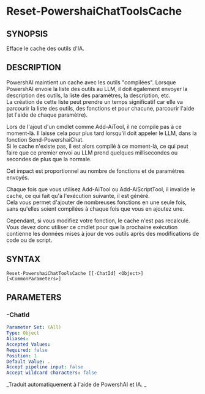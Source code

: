 ﻿---
external help file: powershai-help.xml
schema: 2.0.0
powershai: true
---

# Reset-PowershaiChatToolsCache

## SYNOPSIS <!--!= @#Synop !-->
Efface le cache des outils d'IA.

## DESCRIPTION <!--!= @#Desc !-->
PowershAI maintient un cache avec les outils "compilées".
Lorsque PowershAI envoie la liste des outils au LLM, il doit également envoyer la description des outils, la liste des paramètres, la description, etc.  
La création de cette liste peut prendre un temps significatif car elle va parcourir la liste des outils, des fonctions et pour chacune, parcourir l'aide (et l'aide de chaque paramètre).

Lors de l'ajout d'un cmdlet comme Add-AiTool, il ne compile pas à ce moment-là.
Il laisse cela pour plus tard lorsqu'il doit appeler le LLM, dans la fonction Send-PowershaiChat.  
Si le cache n'existe pas, il est alors compilé à ce moment-là, ce qui peut faire que ce premier envoi au LLM prend quelques millisecondes ou secondes de plus que la normale.  

Cet impact est proportionnel au nombre de fonctions et de paramètres envoyés.  

Chaque fois que vous utilisez Add-AiTool ou Add-AiScriptTool, il invalide le cache, ce qui fait qu'à l'exécution suivante, il est généré.  
Cela vous permet d'ajouter de nombreuses fonctions en une seule fois, sans qu'elles soient compilées à chaque fois que vous en ajoutez une.

Cependant, si vous modifiez votre fonction, le cache n'est pas recalculé.  
Vous devez donc utiliser ce cmdlet pour que la prochaine exécution contienne les données mises à jour de vos outils après des modifications de code ou de script.

## SYNTAX <!--!= @#Syntax !-->

```
Reset-PowershaiChatToolsCache [[-ChatId] <Object>] [<CommonParameters>]
```

## PARAMETERS <!--!= @#Params !-->

### -ChatId

```yml
Parameter Set: (All)
Type: Object
Aliases: 
Accepted Values: 
Required: false
Position: 1
Default Value: .
Accept pipeline input: false
Accept wildcard characters: false
```


<!--PowershaiAiDocBlockStart-->
_Traduit automatiquement à l'aide de PowershAI et IA. 
_
<!--PowershaiAiDocBlockEnd-->
